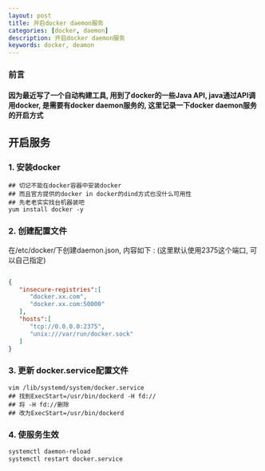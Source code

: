 ```yaml
---
layout: post  
title: 开启docker daemon服务  
categories: [docker, daemon]  
description: 开启docker daemon服务  
keywords: docker, deamon  
---
```


### 前言
#### 因为最近写了一个自动构建工具, 用到了docker的一些Java API, java通过API调用docker, 是需要有docker daemon服务的, 这里记录一下docker daemon服务的开启方式

## 开启服务
### 1. 安装docker
```
## 切记不能在docker容器中安装docker
## 而且官方提供的docker in docker的dind方式也没什么可用性
## 先老老实实找台机器装吧
yum install docker -y
```

### 2. 创建配置文件
在/etc/docker/下创建daemon.json, 内容如下 : (这里默认使用2375这个端口, 可以自己指定) 
```json

{
   "insecure-registries":[
      "docker.xx.com",
      "docker.xx.com:50000"
   ],
   "hosts":[
      "tcp://0.0.0.0:2375",
      "unix:///var/run/docker.sock"
   ]
}
```

### 3. 更新 docker.service配置文件
```
vim /lib/systemd/system/docker.service
## 找到ExecStart=/usr/bin/dockerd -H fd://
## 将 -H fd://删除
## 改为ExecStart=/usr/bin/dockerd
```

### 4. 使服务生效
```bash
systemctl daemon-reload
systemctl restart docker.service
```
